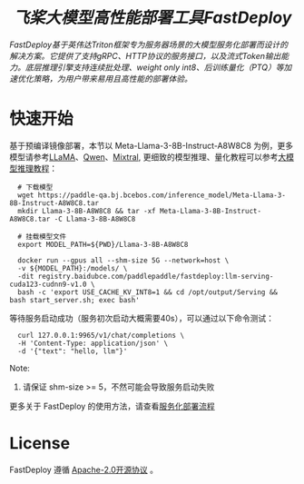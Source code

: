 
<h1 align="center"><b><em>飞桨大模型高性能部署工具FastDeploy</em></b></h1>

*FastDeploy基于英伟达Triton框架专为服务器场景的大模型服务化部署而设计的解决方案。它提供了支持gRPC、HTTP协议的服务接口，以及流式Token输出能力。底层推理引擎支持连续批处理、weight only int8、后训练量化（PTQ）等加速优化策略，为用户带来易用且高性能的部署体验。*

# 快速开始

  基于预编译镜像部署，本节以 Meta-Llama-3-8B-Instruct-A8W8C8 为例，更多模型请参考[LLaMA](https://github.com/PaddlePaddle/PaddleNLP/blob/develop/llm/docs/predict/llama.md)、[Qwen](https://github.com/PaddlePaddle/PaddleNLP/blob/develop/llm/docs/predict/qwen.md)、[Mixtral](https://github.com/PaddlePaddle/PaddleNLP/blob/develop/llm/docs/predict/mixtral.md), 更细致的模型推理、量化教程可以参考[大模型推理教程](https://github.com/PaddlePaddle/PaddleNLP/blob/develop/llm/docs/predict/inference.md)：

  ```
    # 下载模型
    wget https://paddle-qa.bj.bcebos.com/inference_model/Meta-Llama-3-8B-Instruct-A8W8C8.tar
    mkdir Llama-3-8B-A8W8C8 && tar -xf Meta-Llama-3-8B-Instruct-A8W8C8.tar -C Llama-3-8B-A8W8C8

    # 挂载模型文件
    export MODEL_PATH=${PWD}/Llama-3-8B-A8W8C8

    docker run --gpus all --shm-size 5G --network=host \
    -v ${MODEL_PATH}:/models/ \
    -dit registry.baidubce.com/paddlepaddle/fastdeploy:llm-serving-cuda123-cudnn9-v1.0 \
    bash -c 'export USE_CACHE_KV_INT8=1 && cd /opt/output/Serving && bash start_server.sh; exec bash'
  ```

  等待服务启动成功（服务初次启动大概需要40s），可以通过以下命令测试：

  ```
    curl 127.0.0.1:9965/v1/chat/completions \
    -H 'Content-Type: application/json' \
    -d '{"text": "hello, llm"}'
  ```

Note:
1. 请保证 shm-size >= 5，不然可能会导致服务启动失败

更多关于 FastDeploy 的使用方法，请查看[服务化部署流程](https://github.com/PaddlePaddle/FastDeploy/blob/develop/llm/docs/FastDeploy_usage_tutorial.md)

# License

FastDeploy 遵循 [Apache-2.0开源协议](https://github.com/PaddlePaddle/FastDeploy/blob/develop/LICENSE) 。
